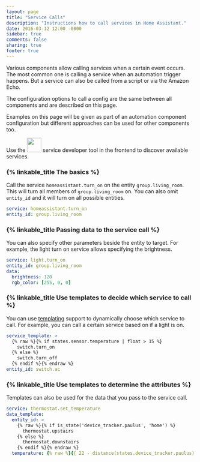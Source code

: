 ```yaml
---
layout: page
title: "Service Calls"
description: "Instructions how to call services in Home Assistant."
date: 2016-03-12 12:00 -0800
sidebar: true
comments: false
sharing: true
footer: true
---
```


Various components allow calling services when a certain event occurs. The most common one is calling a service when an automation trigger happens. But a service can also be called from a script or via the Amazon Echo.

The configuration options to call a config are the same between all components and are described on this page.

Examples on this page will be given as part of an automation component configuration but different approaches can be used for other components too.

<p class='note'>
Use the <img src='/images/screenshots/developer-tool-services-icon.png' class='no-shadow' height='38' /> service developer tool in the frontend to discover available services.
</p>

### {% linkable_title The basics %}

Call the service `homeassistant.turn_on` on the entity `group.living_room`. This will turn all members of `group.living_room` on. You can also omit `entity_id` and it will turn on all possible entities.

```yaml
service: homeassistant.turn_on
entity_id: group.living_room
```

### {% linkable_title Passing data to the service call %}

You can also specify other parameters beside the entity to target. For example, the light turn on service allows specifying the brightness.

```yaml
service: light.turn_on
entity_id: group.living_room
data:
  brightness: 120
  rgb_color: [255, 0, 0]
```

### {% linkable_title Use templates to decide which service to call %}

You can use [templating] support to dynamically choose which service to call. For example, you can call a certain service based on if a light is on.

```yaml
service_template: >
  {% raw %}{% if states.sensor.temperature | float > 15 %}
    switch.turn_on
  {% else %}
    switch.turn_off
  {% endif %}{% endraw %}
entity_id: switch.ac
```

### {% linkable_title Use templates to determine the attributes %}

Templates can also be used for the data that you pass to the service call.

```yaml
service: thermostat.set_temperature
data_template:
  entity_id: >
    {% raw %}{% if is_state('device_tracker.paulus', 'home') %}
      thermostat.upstairs
    {% else %}
      thermostat.downstairs
    {% endif %}{% endraw %}
  temperature: {% raw %}{{ 22 - distance(states.device_tracker.paulus) }}{% endraw %}
```

[templating]: /topics/templating/
